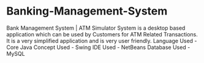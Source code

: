 # Banking-Management-System
Bank Management System | ATM Simulator System is a desktop based application which can be used by Customers for ATM Related Transactions. It is a very simplified application and is very user friendly.  Language Used -  Core Java  Concept Used - Swing IDE Used - NetBeans Database Used - MySQL
